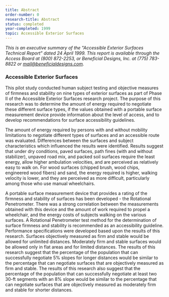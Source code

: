 ```yaml
---
title: Abstract
order-number: 0
research-title: Abstract
status: completed
year-completed: 1999
topic: Accessible Exterior Surfaces
---
```


*This is an executive summary of the "Accessible Exterior Surfaces Technical Report" dated 24 April 1999. This report is available through the Access Board at (800) 872-2253, or Beneficial Designs, Inc. at (775) 783-8822 or <mail@beneficialdesigns.com>.*

### Accessible Exterior Surfaces

This pilot study conducted human subject testing and objective measures of firmness and stability on nine types of exterior surfaces as part of Phase II of the Accessible Exterior Surfaces research project. The purpose of this research was to determine the amount of energy required to negotiate these different surface types, if the values obtained with a portable surface measurement device provide information about the level of access, and to develop recommendations for surface accessibility guidelines.

The amount of energy required by persons with and without mobility limitations to negotiate different types of surfaces and an accessible route was evaluated. Differences between the surfaces and subject characteristics which influenced the results were identified. Results suggest that under dry conditions, paved surfaces, path fines (with and without stabilizer), unpaved road mix, and packed soil surfaces require the least energy, allow higher ambulation velocities, and are perceived as relatively easy to walk on. For wood surfaces (chipped brush, wood chips, engineered wood fibers) and sand, the energy required is higher, walking velocity is lower, and they are perceived as more difficult, particularly among those who use manual wheelchairs.

A portable surface measurement device that provides a rating of the firmness and stability of surfaces has been developed - the Rotational Penetrometer. There was a strong correlation between the measurements obtained with this device and the amount of work required to propel a wheelchair, and the energy costs of subjects walking on the various surfaces. A Rotational Penetrometer test method for the determination of surface firmness and stability is recommended as an accessibility guideline. Performance specifications were developed based upon the results of this research. Surfaces objectively measured as firm and stable would be allowed for unlimited distances. Moderately firm and stable surfaces would be allowed only in flat areas and for limited distances. The results of this research suggest that the percentage of the population that can successfully negotiate 5% slopes for longer distances would be similar to the percentage that can negotiate surfaces that are objectively measured as firm and stable. The results of this research also suggest that the percentage of the population that can successfully negotiate at least two 30-ft segments with an 8% slope would be similar to the percentage that can negotiate surfaces that are objectively measured as moderately firm and stable for shorter distances.
